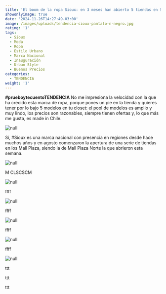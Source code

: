 ```yaml
---
title: 'El boom de la ropa Sioux: en 3 meses han abierto 5 tiendas en Santiago'
showonlyimage: true
date: '2024-11-26T14:27:49-03:00'
image: /images/uploads/tendencia-sioux-pantalo-n-negro.jpg
rating: '1'
tags:
  - Sioux
  - Moda
  - Ropa
  - Estilo Urbano
  - Marca Nacional
  - Inauguración
  - Urban Style
  - Buenos Precios
categories:
  - TENDENCIA
weight: '1'
---
```

**\#prueboytecuentoTENDENCIA** No me impresiona la velocidad con la que ha crecido esta marca de ropa, porque pones un pie en la tienda y quieres tener por lo bajo 5 modelos en tu closet: el pool de modelos es amplio y muy lindo, los precios son razonables, siempre tienen ofertas y, lo que más me gusta, es made in Chile.

<!--more-->



![null](/images/uploads/tendencia-sioux-masculino.jpg)

Sí, #Sioux es una marca nacional con presencia en regiones desde hace muchos años y en agosto comenzaron la apertura de una serie de tiendas en los Mall Plaza, siendo la de Mall Plaza Norte la que abrieron esta semana. 



![null](/images/uploads/tendencia-sioux-polera-falda.jpg)

M CLSCSCM

![null](/images/uploads/tendencia-sioux-polero-n-bermuda.jpg)

ffff

![null](/images/uploads/tendencia-sioux-bluza.jpg)

ffff

![null](/images/uploads/tendencia-sioux-ppal-ok.jpg)

ffff

![null](/images/uploads/tendencia-sioux-desfile.jpg)

ffff

![null](/images/uploads/tendencia-sioux-vestido-billetera.jpg)

ttt

ttt

ttt
